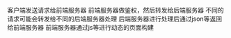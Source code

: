 客户端发送请求给前端服务器
前端服务器做鉴权，然后转发给后端服务器
不同的请求可能会转发给不同的后端服务器处理
后端服务器进行处理后通过json等返回给前端服务器
前端服务器通过js等进行动态的页面构建